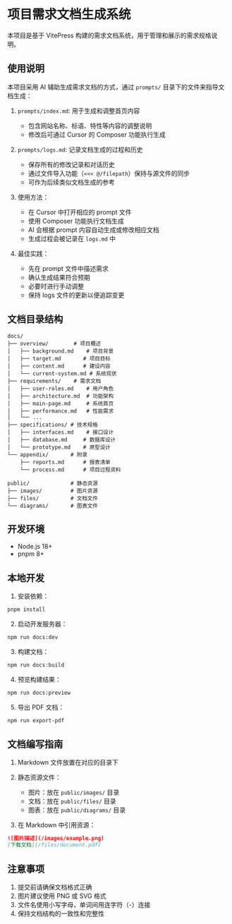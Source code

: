 # 项目需求文档生成系统

本项目是基于 VitePress 构建的需求文档系统，用于管理和展示的需求规格说明。

## 使用说明

本项目采用 AI 辅助生成需求文档的方式，通过 `prompts/` 目录下的文件来指导文档生成：

1. `prompts/index.md`: 用于生成和调整首页内容
   - 包含网站名称、标语、特性等内容的调整说明
   - 修改后可通过 Cursor 的 Composer 功能执行生成

2. `prompts/logs.md`: 记录文档生成的过程和历史
   - 保存所有的修改记录和对话历史
   - 通过文件导入功能（`<<< @/filepath`）保持与源文件的同步
   - 可作为后续类似文档生成的参考

3. 使用方法：
   - 在 Cursor 中打开相应的 prompt 文件
   - 使用 Composer 功能执行文档生成
   - AI 会根据 prompt 内容自动生成或修改相应文档
   - 生成过程会被记录在 `logs.md` 中

4. 最佳实践：
   - 先在 prompt 文件中描述需求
   - 确认生成结果符合预期
   - 必要时进行手动调整
   - 保持 logs 文件的更新以便追踪变更

## 文档目录结构

```
docs/
├── overview/        # 项目概述
│   ├── background.md    # 项目背景
│   ├── target.md       # 项目目标
│   ├── content.md      # 建设内容
│   └── current-system.md # 系统现状
├── requirements/    # 需求文档
│   ├── user-roles.md    # 用户角色
│   ├── architecture.md  # 功能架构
│   ├── main-page.md     # 系统首页
│   ├── performance.md   # 性能需求
│   └── ...
├── specifications/ # 技术规格
│   ├── interfaces.md    # 接口设计
│   ├── database.md     # 数据库设计
│   └── prototype.md    # 原型设计
└── appendix/       # 附录
    ├── reports.md      # 报表清单
    └── process.md      # 项目过程资料

public/             # 静态资源
├── images/         # 图片资源
├── files/          # 文档文件
└── diagrams/       # 图表文件
```

## 开发环境

- Node.js 18+
- pnpm 8+

## 本地开发

1. 安装依赖：
```bash
pnpm install
```

2. 启动开发服务器：
```bash
npm run docs:dev
```

3. 构建文档：
```bash
npm run docs:build
```

4. 预览构建结果：
```bash
npm run docs:preview
```

5. 导出 PDF 文档：
```bash
npm run export-pdf
```

## 文档编写指南

1. Markdown 文件放置在对应的目录下
2. 静态资源文件：
   - 图片：放在 `public/images/` 目录
   - 文档：放在 `public/files/` 目录
   - 图表：放在 `public/diagrams/` 目录

3. 在 Markdown 中引用资源：
```markdown
![图片描述](/images/example.png)
[下载文档](/files/document.pdf)
```

## 注意事项

1. 提交前请确保文档格式正确
2. 图片建议使用 PNG 或 SVG 格式
3. 文件名使用小写字母，单词间用连字符（-）连接
4. 保持文档结构的一致性和完整性
